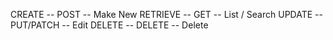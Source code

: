 CREATE -- POST -- Make New
RETRIEVE -- GET -- List / Search
UPDATE -- PUT/PATCH -- Edit
DELETE -- DELETE -- Delete 